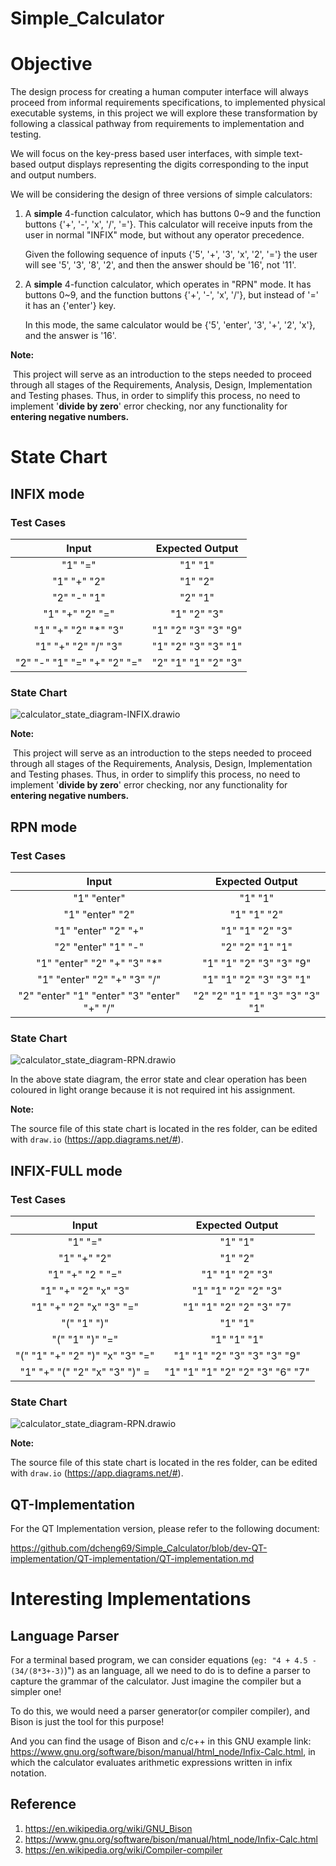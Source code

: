 # Simple_Calculator

# Objective

The design process for creating a human computer interface will always proceed from informal requirements specifications, to implemented physical executable systems, in this project we will explore these transformation by following a classical pathway from requirements to implementation and testing.

We will focus on the key-press based user interfaces, with simple text-based output displays representing the digits corresponding to the input and output numbers.

We will be considering the design of three versions of simple calculators:

1. A **simple** 4-function calculator, which has buttons 0~9 and the function buttons {'+', '-', 'x', '/', '='}. This calculator will receive inputs from the user in normal "INFIX" mode, but without any operator precedence. 

   Given the following sequence of inputs {'5', '+', '3', 'x', '2', '='} the user will see '5', '3', '8', '2', and then the answer should be '16', not '11'.

2. A **simple** 4-function calculator, which operates in "RPN" mode. It has buttons 0~9, and the function buttons {'+', '-', 'x', '/'}, but instead of '=' it has an {'enter'} key.

   In this mode, the same calculator would be {'5', 'enter', '3', '+', '2', 'x'}, and the answer is '16'.

   

**Note:**

​	This project will serve as an introduction to the steps needed to proceed through all stages of the Requirements, Analysis, Design, Implementation and Testing phases. Thus, in order to simplify this process, no need to implement '**divide by zero**' error checking, nor any functionality for **entering negative numbers.** 

# State Chart

## INFIX mode

### Test Cases

|            Input            |   Expected Output   |
| :-------------------------: | :-----------------: |
|           "1" "="           |       "1" "1"       |
|         "1" "+" "2"         |       "1" "2"       |
|         "2" "-" "1"         |       "2" "1"       |
|       "1" "+" "2" "="       |     "1" "2" "3"     |
|     "1" "+" "2" "*" "3"     | "1" "2" "3" "3" "9" |
|     "1" "+" "2" "/" "3"     | "1" "2" "3" "3" "1" |
| "2" "-" "1" "=" "+" "2" "=" | "2" "1" "1" "2" "3" |

### State Chart

![calculator_state_diagram-INFIX.drawio](./res/calculator_state_diagram-INFIX.drawio.png)

**Note:**

​	This project will serve as an introduction to the steps needed to proceed through all stages of the Requirements, Analysis, Design, Implementation and Testing phases. Thus, in order to simplify this process, no need to implement '**divide by zero**' error checking, nor any functionality for **entering negative numbers.** 

## RPN mode

### Test Cases

|                    Input                    |         Expected Output         |
| :-----------------------------------------: | :-----------------------------: |
|                 "1" "enter"                 |             "1" "1"             |
|               "1" "enter" "2"               |           "1" "1" "2"           |
|             "1" "enter" "2" "+"             |         "1" "1" "2" "3"         |
|             "2" "enter" "1" "-"             |         "2" "2" "1" "1"         |
|         "1" "enter" "2" "+" "3" "*"         |     "1" "1" "2" "3" "3" "9"     |
|         "1" "enter" "2" "+" "3" "/"         |     "1" "1" "2" "3" "3" "1"     |
| "2" "enter" "1" "enter" "3" "enter" "+" "/" | "2" "2" "1" "1" "3" "3" "3" "1" |

### State Chart

![calculator_state_diagram-RPN.drawio](./res/calculator_state_diagram-RPN.drawio.png)

In the above state diagram, the error state and clear operation has been coloured in light orange because it is not required int his assignment.



**Note:**

The source file of this state chart is located in the res folder, can be edited with `draw.io` (https://app.diagrams.net/#).

## INFIX-FULL mode

### Test Cases

|              Input              |         Expected Output         |
| :-----------------------------: | :-----------------------------: |
|             "1" "="             |             "1" "1"             |
|           "1" "+" "2"           |             "1" "2"             |
|        "1" "+" "2 " "="         |         "1" "1" "2" "3"         |
|       "1" "+" "2" "x" "3"       |       "1" "1" "2" "2" "3"       |
|     "1" "+" "2" "x" "3" "="     |     "1" "1" "2" "2" "3" "7"     |
|           "(" "1" ")"           |             "1" "1"             |
|         "(" "1" ")" "="         |           "1" "1" "1"           |
| "(" "1" "+" "2" ")" "x" "3" "=" |   "1" "1" "2" "3" "3" "3" "9"   |
|  "1" "+" "(" "2" "x" "3" ")" =  | "1" "1" "1" "2" "2" "3" "6" "7" |

### State Chart

![calculator_state_diagram-RPN.drawio](./res/calculator_state_diagram-INFIX-FULL.drawio.png)



**Note:**

The source file of this state chart is located in the res folder, can be edited with `draw.io` (https://app.diagrams.net/#).

## QT-Implementation

For the QT Implementation version, please refer to the following document:

https://github.com/dcheng69/Simple_Calculator/blob/dev-QT-implementation/QT-implementation/QT-implementation.md

# Interesting Implementations

## Language Parser

 For a terminal based program, we can consider equations (`eg: "4 + 4.5 - (34/(8*3+-3)`)") as an language, all we need to do is to define a parser to capture the grammar of the calculator. Just imagine the compiler but a simpler one!

To do this, we would need a parser generator(or compiler compiler), and Bison is just the tool for this purpose!

And you can find the usage of Bison and c/c++ in this GNU example link: https://www.gnu.org/software/bison/manual/html_node/Infix-Calc.html, in which the calculator evaluates arithmetic expressions written in infix notation. 

## Reference

1. https://en.wikipedia.org/wiki/GNU_Bison
2. https://www.gnu.org/software/bison/manual/html_node/Infix-Calc.html
3. https://en.wikipedia.org/wiki/Compiler-compiler